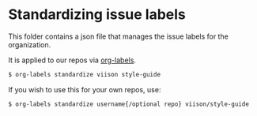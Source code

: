 # Standardizing issue labels

This folder contains a json file that manages the issue labels for the organization.

It is applied to our repos via [org-labels](https://github.com/repo-utils/org-labels).

```bash
$ org-labels standardize viison style-guide
```

If you wish to use this for your own repos, use:

```bash
$ org-labels standardize username{/optional repo} viison/style-guide
```
